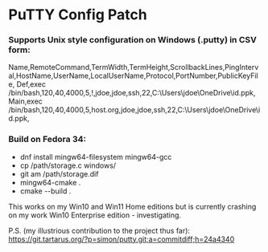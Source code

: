 PuTTY Config Patch
==================

### Supports Unix style configuration on Windows (.putty) in CSV form:

Name,RemoteCommand,TermWidth,TermHeight,ScrollbackLines,PingInterval,HostName,UserName,LocalUserName,Protocol,PortNumber,PublicKeyFile,
Def,exec /bin/bash,120,40,4000,5,!,jdoe,jdoe,ssh,22,C:\Users\jdoe\OneDrive\id.ppk,
Main,exec /bin/bash,120,40,4000,5,host.org,jdoe,jdoe,ssh,22,C:\Users\jdoe\OneDrive\id.ppk,

### Build on Fedora 34:

* dnf install mingw64-filesystem mingw64-gcc
* cp /path/storage.c windows/
* git am /path/storage.dif
* mingw64-cmake .
* cmake --build .

This works on my Win10 and Win11 Home editions but is currently
crashing on my work Win10 Enterprise edition - investigating.

P.S. (my illustrious contribution to the project thus far):
https://git.tartarus.org/?p=simon/putty.git;a=commitdiff;h=24a4340
